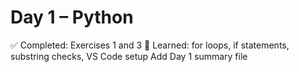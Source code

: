 # Day 1 – Python
✅ Completed: Exercises 1 and 3
🧠 Learned: for loops, if statements, substring checks, VS Code setup
Add Day 1 summary file
